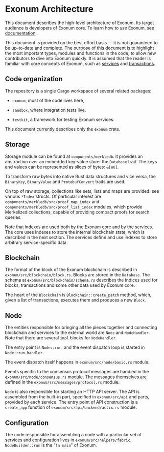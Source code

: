 # Exonum Architecture

This document describes the high-level architecture of Exonum. Its target
audience is developers of Exonum core. To learn how to *use* Exonum, see
[documentation].

[documentation]: https://exonum.com/doc/

This document is provided on the best effort basis — it is not guaranteed to be
up-to-date and complete. The purpose of this document is to highlight the most
important types, modules and functions in the code, to allow new contributors to
dive into Exonum quickly. It is assumed that the reader is familiar with core
concepts of Exonum, such as [services] and [transactions].

[services]: https://exonum.com/doc/version/latest/architecture/services/
[transactions]: https://exonum.com/doc/version/latest/architecture/transactions/

## Code organization

The repository is a single Cargo workspace of several related packages:

- `exonum`, most of the code lives here,

- `sandbox`, where integration tests live,

- `testkit`, a framework for testing Exonum services.

This document currently describes only the `exonum` crate.

## Storage

Storage module can be found at `components/merkledb`. It provides an abstraction
over an embedded key-value store: the `Database` trait. The keys and values can
be represented as slices of bytes: `&[u8]`.

To transform raw bytes into native Rust data structures and vice versa, the
`BinaryKey`, `BinaryValue` and `ProtobufConvert` traits are used.

On top of raw storage, collections like sets, lists and maps are provided: see
various `*Index` structs. Of particular interest are
`components/merkledb/src/proof_map_index` and
`components/merkledb/src/proof_list_index` modules, which provide
Merkelized collections, capable of providing compact proofs for search queries.

Note that indexes are used both by the Exonum core and by the services. The core
uses indexes to store the internal blockchain state, which is described in the
next section. The services define and use indexes to store arbitrary
service-specific data.

## Blockchain

The format of the block of the Exonum blockchain is described in
`exonum/src/blockchain/block.rs`. Blocks are stored in the `Database`.
The schema at `exonum/src/blockchain/schema.rs` describes the indices used for blocks,
transactions and some other data used by Exonum core.

The heart of the `Blockchain` is `Blockchain::create_patch` method, which, given
a list of transactions, executes them and produces a new `Block`.

## Node

The entities responsible for bringing all the pieces together and connecting
blockchain and services to the external world are `Node` and `NodeHandler`. Note
that there are several `impl` blocks for `NodeHandler`.

The entry point is `Node::run`, and the event dispatch loop is started in
`Node::run_handler`.

The event dispatch itself happens in `exonum/src/node/basic.rs` module.

Events specific to the consensus protocol messages are handled in the
`exonum/src/node/consensus.rs` module. The messages themselves are defined in
the `exonum/src/messages/protocol.rs` module.

`Node` is also responsible for starting an HTTP API server. The API is assembled
from the built-in part, specified in `exonum/src/api` and parts, provided by each
service. The entry point of API construction is a `create_app` function of
`exonum/src/api/backend/actix.rs` module.

## Configuration

The code responsible for assembling a node with a particular set of services and
configuration lives in `exonum/src/helpers/fabric`. `NodeBuilder::run` is the "`fn
main`" of Exonum.
